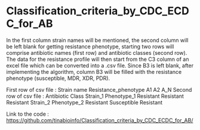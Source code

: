 # Classification_criteria_by_CDC_ECDC_for_AB

In the first column strain names will be mentioned, the second column will be left blank for getting resistance phenotype, starting two rows will comprise antibiotic names (first row) and antibiotic classes (second row). The data for the resistance profile will then start from the C3 column of an excel file which can be converted into a .csv file. Since B3 is left blank, after implementing the algorithm, column B3 will be filled with the resistance phenotype (susceptible, MDR, XDR, PDR).


First row of csv file : Strain name	Resistance_phenotype	A1	A2	A_N
Second row of csv file :		           Antibiotic Class
                        Strain_1	Phenotype_1	Resistant	Resistant	Resistant
                         Strain_2	Phenotype_2	Resistant	Susceptible	Resistant

Link to the code : https://github.com/tinabioinfo/Classification_criteria_by_CDC_ECDC_for_AB/
